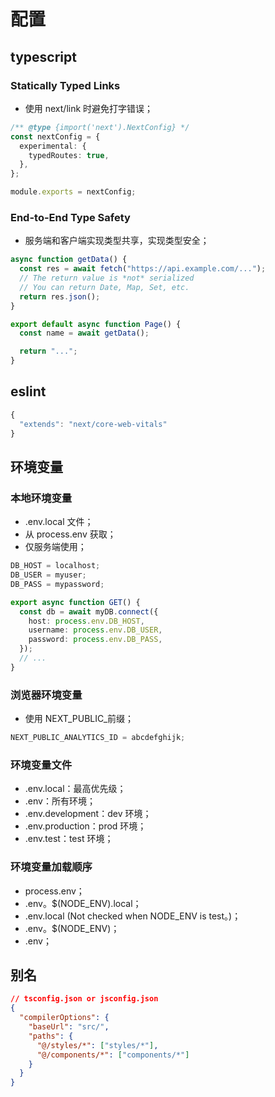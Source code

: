 # 配置

## typescript

### Statically Typed Links

- 使用 next/link 时避免打字错误；

```typescript
/** @type {import('next').NextConfig} */
const nextConfig = {
  experimental: {
    typedRoutes: true,
  },
};

module.exports = nextConfig;
```

### End-to-End Type Safety

- 服务端和客户端实现类型共享，实现类型安全；

```typescript
async function getData() {
  const res = await fetch("https://api.example.com/...");
  // The return value is *not* serialized
  // You can return Date, Map, Set, etc.
  return res.json();
}

export default async function Page() {
  const name = await getData();

  return "...";
}
```

## eslint

```typescript
{
  "extends": "next/core-web-vitals"
}
```

## 环境变量

### 本地环境变量

- .env.local 文件；
- 从 process.env 获取；
- 仅服务端使用；

```typescript
DB_HOST = localhost;
DB_USER = myuser;
DB_PASS = mypassword;
```

```typescript
export async function GET() {
  const db = await myDB.connect({
    host: process.env.DB_HOST,
    username: process.env.DB_USER,
    password: process.env.DB_PASS,
  });
  // ...
}
```

### 浏览器环境变量

- 使用 NEXT_PUBLIC\_前缀；

```typescript
NEXT_PUBLIC_ANALYTICS_ID = abcdefghijk;
```

### 环境变量文件

- .env.local：最高优先级；
- .env：所有环境；
- .env.development：dev 环境；
- .env.production：prod 环境；
- .env.test：test 环境；

### 环境变量加载顺序

- process.env；
- .env。$(NODE_ENV).local；
- .env.local (Not checked when NODE_ENV is test。)；
- .env。$(NODE_ENV)；
- .env；

## 别名

```json
// tsconfig.json or jsconfig.json
{
  "compilerOptions": {
    "baseUrl": "src/",
    "paths": {
      "@/styles/*": ["styles/*"],
      "@/components/*": ["components/*"]
    }
  }
}
```
